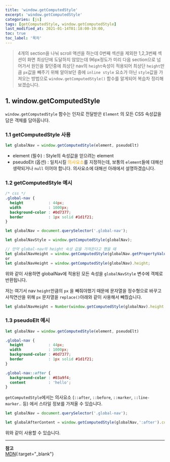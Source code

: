```yaml
---
title: 'window.getComputedStyle'
excerpt: 'window.getComputedStyle' 
categories: [js]
tags: [getComputedStyle, window.getComputedStyle]
last_modified_at: 2021-01-14T01:18:00-19:00, 
toc: true 
toc_label: '목차'
---
```


> 4개의 section을 나눠 scroll 액션을 하는데 0번째 섹션을 제외한 1,2,3번째 섹션이 화면 최상단에 도달하지 않았는데 96px정도가
> 미리 다음 section으로 넘어가서 원인을 찾던중에 최상단 nav의 `height`속성이 적용되어 최상단 `height`만큼 `px`값을 빼주기 
> 위해 알아보던 중에 `inline style` 요소가 아닌 `style`값을 가져오는 방법으로 `window.getComputedStyle()` 함수를 알게되어 복습차
> 정리해보겠습니다.

## 1. window.getComputedStyle

`window.getComputedStyle` 함수는 인자로 전달받은 `Element` 의 모든 CSS 속성값을 담은 객체를 담아옵니다.

### 1.1 getComputedStyle 사용

```js
let globalNav = window.getComputedStyle(element, pseudoElt)
```

- element (필수) : Style의 속성값을 얻으려는 element
- pseudoElt (옵션) : 일치시킬 <span style="color:orange">의사요소</span>를 지정하는데, 보통의 `element`들에 대해선 생략되거나
  `null` 이어야 합니다. 의사요소에 대해선 아래에서 설명하겠습니다.

### 1.2 getComputedStyle 예시

```css
/* css */
.global-nav {
  height           : 44px;
  width            : 1000px;
  background-color : #0d7377;
  border           : 1px solid #1d1f21;
}
```

```js
let globalNav = document.querySelector('.global-nav');

let globalNavStyle = window.getComputedStyle(globalNav);

// 만약 global-nav의 height 속성 값을 가져온다고 했을 때
let globalNavHeight = window.getComputedStyle(globalNav.getPropertyValue('height'));
or
let globalNavHeight = window.getComputedStyle(globalNav).height;
```

위와 같이 사용하면 globalNav에 적용된 모든 속성을 `globalNavStyle` 변수에 객체로 반환됩니다.

저는 여기서 nav `height`만큼의 `px` 을 빼줘야했기 때문에 문자열을 정수형으로 바꾸고 사칙연산을 위해 `px` 문자열을 `replace()`아래와 같이 사용해서 빼줬습니다.

```js
let globalNavHeight = Number(window.getComputedStyle(globalNav).height.replace('px', ''))
```

### 1.3 pseudoElt 예시

```js
let globalNav = window.getComputedStyle(element, pseudoElt)
```

```css
.global-nav {
  height           : 44px;
  width            : 1000px;
  background-color : #0d7377;
  border           : 1px solid #1d1f21;
}

.global-nav::after {
  background-color : #03a9f4;
  content          : 'hello';
}
```

`getComputedStyle`에서는 의사요소 (`::after`, `::before`, `::marker`, `::line-marker`.. 등) 에서 스타일 정보를 가져올 수 있습니다.

```js
let globalNav = document.querySelector('.global-nav');

let globalAfterContent = window.getComputedStyle(globalNav,':after').content
```

위와 같이 사용할 수 있습니다.

---

**참고** <br>
[MDN](https://developer.mozilla.org/ko/docs/Web/API/Window/getComputedStyle){:target="\_blank"} <br>


